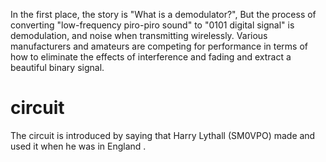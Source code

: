 In the first place, the story is "What is a demodulator?", But the process of converting "low-frequency piro-piro sound" to "0101 digital signal" is demodulation, and noise when transmitting wirelessly. Various manufacturers and amateurs are competing for performance in terms of how to eliminate the effects of interference and fading and extract a beautiful binary signal.


# circuit
The circuit is introduced by saying that Harry Lythall (SM0VPO) made and used it when he was in England .
